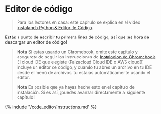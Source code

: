 # Editor de código

> Para los lectores en casa: este capitulo se explica en el video [Instalando Python & Editor de Código](https://www.youtube.com/watch?v=pVTaqzKZCdA&t=4m43s).

Estás a punto de escribir tu primera línea de código, así que ¡es hora de descargar un editor de código!

> **Nota** Si estas usando un Chromebook, omite este capitulo y asegurate de seguir las instrucciones de [Instalacion de Chromebook](../chromebook_setup/README.md). El cloud IDE que elegiste (Paizacloud Cloud IDE o AWS cloud9) incluye un editor de código, y cuando tu abres un archivo en tu IDE desde el menú de archivos, tu estarás automáticamente usando el editor.
> 
> **Nota** Es posible que ya hayas hecho esto en el capítulo de instalación. Si es así, ¡puedes avanzar directamente al siguiente capítulo!

{% include "/code_editor/instructions.md" %}